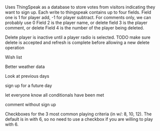 Uses ThingSpeak as a database to store votes from visitors indicating they want to sign up.
Each write to thingspeak contains up to four fields.  Field one is 1 for player add, -1 for player subtract.  For comments only, we can probably use 0
Field 2 is the player name, or delete
field 3 is the player comment, or delete
Field 4 is the number of the player being deleted.

Delete player is inactive until a player radio is selected.  TODO make sure delete is accepted and refresh is complete before allowing a new delete operation


Wish list

Better weather data

Look at previous days

sign up for a future day

let everyone know all conditionals have been met

comment without sign up

Checkboxes for the 3 most common playing criteria (in w/: 8, 10, 12). The default is in with 6, so no need to use a checkbox if you are willing to play with 6.

